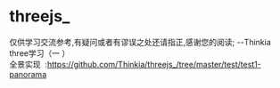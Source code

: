 # threejs_
仅供学习交流参考,有疑问或者有谬误之处还请指正,感谢您的阅读;      --Thinkia <br>
three学习（一 ）<br>
全景实现  :https://github.com/Thinkia/threejs_/tree/master/test/test1-panorama <br>
